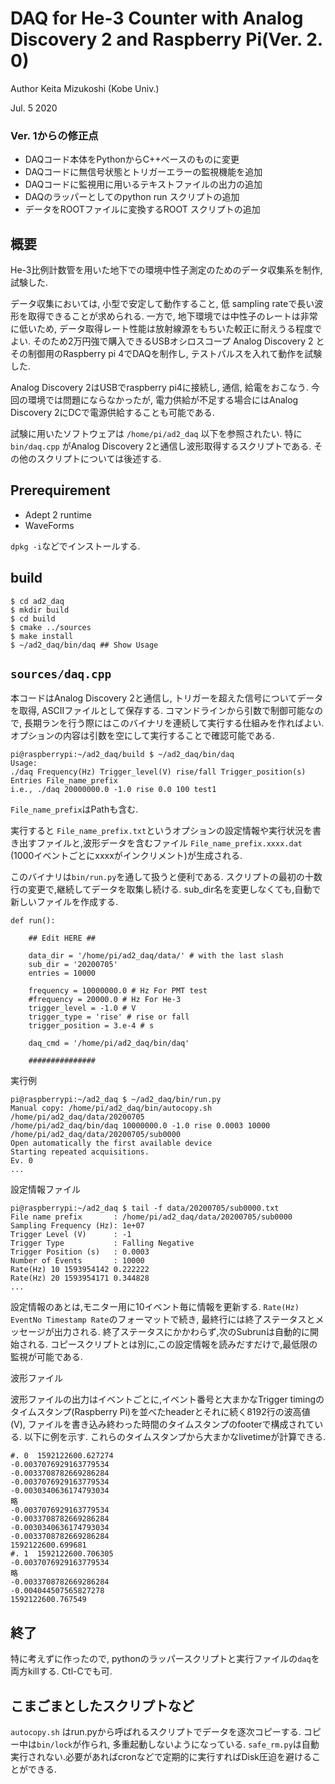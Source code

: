 # DAQ for He-3 Counter with Analog Discovery 2 and Raspberry Pi(Ver. 2. 0)

Author Keita Mizukoshi (Kobe Univ.)

 Jul. 5 2020


### Ver. 1からの修正点

  - DAQコード本体をPythonからC++ベースのものに変更
  - DAQコードに無信号状態とトリガーエラーの監視機能を追加
  - DAQコードに監視用に用いるテキストファイルの出力の追加
  - DAQのラッパーとしてのpython run スクリプトの追加
  - データをROOTファイルに変換するROOT スクリプトの追加


## 概要

He-3比例計数管を用いた地下での環境中性子測定のためのデータ収集系を制作, 試験した.

データ収集においては, 小型で安定して動作すること, 低 sampling rateで長い波形を取得できることが求められる. 一方で, 地下環境では中性子のレートは非常に低いため, データ取得レート性能は放射線源をもちいた較正に耐えうる程度でよい. そのため2万円強で購入できるUSBオシロスコープ Analog Discovery 2 とその制御用のRaspberry pi 4でDAQを制作し, テストパルスを入れて動作を試験した.

Analog Discovery 2はUSBでraspberry pi4に接続し, 通信, 給電をおこなう. 今回の環境では問題にならなかったが, 電力供給が不足する場合にはAnalog Discovery 2にDCで電源供給することも可能である.

試験に用いたソフトウェアは `/home/pi/ad2_daq` 以下を参照されたい. 特に`bin/daq.cpp` がAnalog Discovery 2と通信し波形取得するスクリプトである. その他のスクリプトについては後述する.

## Prerequirement

  - Adept 2 runtime
  - WaveForms

  `dpkg -i`などでインストールする.

## build
```
$ cd ad2_daq
$ mkdir build
$ cd build
$ cmake ../sources
$ make install
$ ~/ad2_daq/bin/daq ## Show Usage
```

## `sources/daq.cpp`

本コードはAnalog Discovery 2と通信し, トリガーを超えた信号についてデータを取得, ASCIIファイルとして保存する. コマンドラインから引数で制御可能なので, 長期ランを行う際にはこのバイナリを連続して実行する仕組みを作ればよい. オプションの内容は引数を空にして実行することで確認可能である.

```
pi@raspberrypi:~/ad2_daq/build $ ~/ad2_daq/bin/daq
Usage:
./daq Frequency(Hz) Trigger_level(V) rise/fall Trigger_position(s) Entries File_name_prefix
i.e., ./daq 20000000.0 -1.0 rise 0.0 100 test1

```
`File_name_prefix`はPathも含む.

実行すると `File_name_prefix.txt`というオプションの設定情報や実行状況を書き出すファイルと,波形データを含むファイル `File_name_prefix.xxxx.dat` (1000イベントごとにxxxxがインクリメント)が生成される.

このバイナリは`bin/run.py`を通して扱うと便利である. スクリプトの最初の十数行の変更で,継続してデータを取集し続ける.
sub_dir名を変更しなくても,自動で新しいファイルを作成する.
```
def run():

    ## Edit HERE ##

    data_dir = '/home/pi/ad2_daq/data/' # with the last slash
    sub_dir = '20200705'
    entries = 10000

    frequency = 10000000.0 # Hz For PMT test
    #frequency = 20000.0 # Hz For He-3
    trigger_level = -1.0 # V
    trigger_type = 'rise' # rise or fall
    trigger_position = 3.e-4 # s

    daq_cmd = '/home/pi/ad2_daq/bin/daq'

    ###############
```

実行例

```
pi@raspberrypi:~/ad2_daq $ ~/ad2_daq/bin/run.py
Manual copy: /home/pi/ad2_daq/bin/autocopy.sh /home/pi/ad2_daq/data/20200705
/home/pi/ad2_daq/bin/daq 10000000.0 -1.0 rise 0.0003 10000 /home/pi/ad2_daq/data/20200705/sub0000
Open automatically the first available device
Starting repeated acquisitions.
Ev. 0
...
```

設定情報ファイル

```
pi@raspberrypi:~/ad2_daq $ tail -f data/20200705/sub0000.txt
File name prefix       : /home/pi/ad2_daq/data/20200705/sub0000
Sampling Frequency (Hz): 1e+07
Trigger Level (V)      : -1
Trigger Type           : Falling Negative
Trigger Position (s)   : 0.0003
Number of Events       : 10000
Rate(Hz) 10 1593954142 0.222222
Rate(Hz) 20 1593954171 0.344828
...

```
設定情報のあとは,モニター用に10イベント毎に情報を更新する. `Rate(Hz) EventNo Timestamp Rate`のフォーマットで続き, 最終行には終了ステータスとメッセージが出力される. 終了ステータスにかかわらず,次のSubrunは自動的に開始される.
コピースクリプトとは別に,この設定情報を読みだすだけで,最低限の監視が可能である.


波形ファイル

波形ファイルの出力はイベントごとに,イベント番号と大まかなTrigger timingのタイムスタンプ(Raspberry Pi)を並べたheaderとそれに続く8192行の波高値 (V), ファイルを書き込み終わった時間のタイムスタンプのfooterで構成されている. 以下に例を示す. これらのタイムスタンプから大まかなlivetimeが計算できる.

```
#. 0  1592122600.627274
-0.0037076929163779534
-0.0033708782669286284
-0.0037076929163779534
-0.0030340636174793034
略
-0.0037076929163779534
-0.0033708782669286284
-0.0030340636174793034
-0.0033708782669286284
1592122600.699681
#. 1  1592122600.706305
-0.0037076929163779534
略
-0.0033708782669286284
-0.004044507565827278
1592122600.767549
```

## 終了
特に考えずに作ったので, pythonのラッパースクリプトと実行ファイルの`daq`を両方killする. Ctl-Cでも可.

## こまごまとしたスクリプトなど
`autocopy.sh` はrun.pyから呼ばれるスクリプトでデータを逐次コピーする. コピー中は`bin/lock`が作られ, 多重起動しないようになっている. `safe_rm.py`は自動実行されない.必要があればcronなどで定期的に実行すればDisk圧迫を避けることができる.

